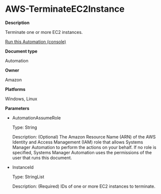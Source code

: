# AWS\-TerminateEC2Instance<a name="automation-aws-terminateec2instance"></a>

**Description**

Terminate one or more EC2 instances\.

[Run this Automation \(console\)](https://console.aws.amazon.com/systems-manager/automation/execute/AWS-TerminateEC2Instance)

**Document type**

Automation

**Owner**

Amazon

**Platforms**

Windows, Linux

**Parameters**
+ AutomationAssumeRole

  Type: String

  Description: \(Optional\) The Amazon Resource Name \(ARN\) of the AWS Identity and Access Management \(IAM\) role that allows Systems Manager Automation to perform the actions on your behalf\. If no role is specified, Systems Manager Automation uses the permissions of the user that runs this document\.
+ InstanceId

  Type: StringList

  Description: \(Required\) IDs of one or more EC2 instances to terminate\.